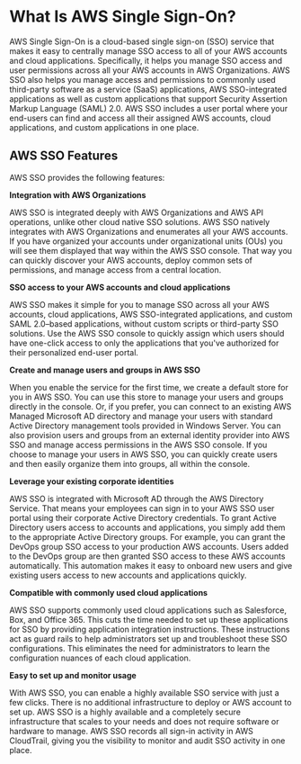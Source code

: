 # What Is AWS Single Sign\-On?<a name="what-is"></a>

AWS Single Sign\-On is a cloud\-based single sign\-on \(SSO\) service that makes it easy to centrally manage SSO access to all of your AWS accounts and cloud applications\. Specifically, it helps you manage SSO access and user permissions across all your AWS accounts in AWS Organizations\. AWS SSO also helps you manage access and permissions to commonly used third\-party software as a service \(SaaS\) applications, AWS SSO\-integrated applications as well as custom applications that support Security Assertion Markup Language \(SAML\) 2\.0\. AWS SSO includes a user portal where your end\-users can find and access all their assigned AWS accounts, cloud applications, and custom applications in one place\. 

## AWS SSO Features<a name="features"></a>

AWS SSO provides the following features:

**Integration with AWS Organizations**

AWS SSO is integrated deeply with AWS Organizations and AWS API operations, unlike other cloud native SSO solutions\. AWS SSO natively integrates with AWS Organizations and enumerates all your AWS accounts\. If you have organized your accounts under organizational units \(OUs\) you will see them displayed that way within the AWS SSO console\. That way you can quickly discover your AWS accounts, deploy common sets of permissions, and manage access from a central location\.

**SSO access to your AWS accounts and cloud applications**

AWS SSO makes it simple for you to manage SSO across all your AWS accounts, cloud applications, AWS SSO\-integrated applications, and custom SAML 2\.0–based applications, without custom scripts or third\-party SSO solutions\. Use the AWS SSO console to quickly assign which users should have one\-click access to only the applications that you've authorized for their personalized end\-user portal\.

**Create and manage users and groups in AWS SSO**

When you enable the service for the first time, we create a default store for you in AWS SSO\. You can use this store to manage your users and groups directly in the console\. Or, if you prefer, you can connect to an existing AWS Managed Microsoft AD directory and manage your users with standard Active Directory management tools provided in Windows Server\. You can also provision users and groups from an external identity provider into AWS SSO and manage access permissions in the AWS SSO console\. If you choose to manage your users in AWS SSO, you can quickly create users and then easily organize them into groups, all within the console\.

**Leverage your existing corporate identities**

AWS SSO is integrated with Microsoft AD through the AWS Directory Service\. That means your employees can sign in to your AWS SSO user portal using their corporate Active Directory credentials\. To grant Active Directory users access to accounts and applications, you simply add them to the appropriate Active Directory groups\. For example, you can grant the DevOps group SSO access to your production AWS accounts\. Users added to the DevOps group are then granted SSO access to these AWS accounts automatically\. This automation makes it easy to onboard new users and give existing users access to new accounts and applications quickly\.

**Compatible with commonly used cloud applications**

AWS SSO supports commonly used cloud applications such as Salesforce, Box, and Office 365\. This cuts the time needed to set up these applications for SSO by providing application integration instructions\. These instructions act as guard rails to help administrators set up and troubleshoot these SSO configurations\. This eliminates the need for administrators to learn the configuration nuances of each cloud application\.

**Easy to set up and monitor usage**

With AWS SSO, you can enable a highly available SSO service with just a few clicks\. There is no additional infrastructure to deploy or AWS account to set up\. AWS SSO is a highly available and a completely secure infrastructure that scales to your needs and does not require software or hardware to manage\. AWS SSO records all sign\-in activity in AWS CloudTrail, giving you the visibility to monitor and audit SSO activity in one place\. 